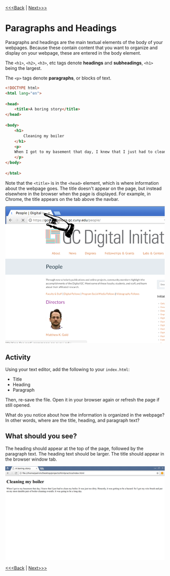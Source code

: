 [<<<Back](elements.md) | [Next>>>](links.md)

# Paragraphs and Headings

Paragraphs and headings are the main textual elements of the body of your webpages. Because these contain content that you want to organize and display on your webpage, these are entered in the body element. 

The `<h1>`, `<h2>`, `<h3>`, etc tags denote **headings** and **subheadings**, `<h1>` being the largest.

The `<p>` tags denote **paragraphs**, or blocks of text.

```html
<!DOCTYPE html>
<html lang="en">

<head>
	<title>A boring story</title>
</head>

<body>
	<h1>
		Cleaning my boiler
	</h1>
	<p>
	When I got to my basement that day, I knew that I just had to clean my boiler. It was just too dirty. Honestly, it was getting to be a hazard. So I got my wire brush and put on my most durable pair of boiler-cleaning overalls. It was going to be a long day.
	</p>
</body>

</html>
```
Note that the `<title>` is in the `<head>` element, which is where information about the webpage goes. The title doesn't appear on the page, but instead elsewhere in the browser when the page is displayed. For example, in Chrome, the title appears on the tab above the navbar.

![Image showing where the title appears in the Chrome web browser](../images/title.png)

## Activity

Using your text editor, add the following to your `index.html`:

- Title
- Heading
- Paragraph 

Then, re-save the file. Open it in your browser again or refresh the page if still opened. 

What do you notice about how the information is organized in the webpage? In other words, where are the title, heading, and paragraph text?

## What should you see? 
The heading should appear at the top of the page, followed by the paragraph text. The heading text should be larger. The title should appear in the browser window tab. 

![Image of the boiler example above rendered in Google Chrome](../images/boiler-example.png)

[<<<Back](elements.md) | [Next>>>](links.md)
